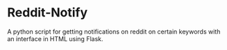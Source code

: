 # Reddit-Notify
A python script for getting notifications on reddit on certain keywords with an interface in HTML using Flask.
